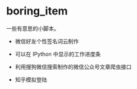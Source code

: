 # boring_item
一些有意思的小脚本。

* 微信好友个性签名词云制作

* 可以在 IPython 中显示的工作进度条

* 利用搜狗微信搜索制作的微信公众号文章爬虫接口

* 知乎模拟登陆

